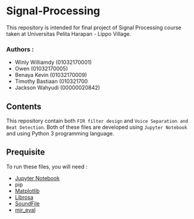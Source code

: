 # Signal-Processing
This repository is intended for final project of Signal Processing course taken at Universitas Pelita Harapan - Lippo Village.

### Authors : 
- Winly Williamdy   (01032170001)
- Owen              (01032170005)
- Benaya Kevin      (01032170009)
- Timothy Bastiaan  (010321700
- Jackson Wahyudi   (00000020842)

## Contents
This repository contain both `FIR filter design` and `Voice Separation and Beat Detection`. Both of these files are developed using `Jupyter Notebook` and using Python 3 programming language.

## Prequisite
To run these files, you will need :
- [Jupyter Notebook](https://jupyter.org/)
- pip
- [Matplotlib](https://matplotlib.org/)
- [Librosa](https://librosa.github.io/librosa/)
- [SoundFile](https://pypi.org/project/SoundFile/)
- [mir_eval](https://pypi.org/project/mir_eval/)
